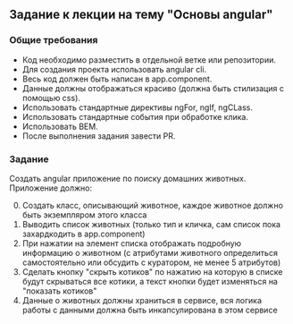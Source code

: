 ## Задание к лекции на тему "Основы angular"
### Общие требования
* Код необходимо разместить в отдельной ветке или репозитории.
* Для создания проекта использовать angular cli.
* Весь код должен быть написан в app.component.
* Данные должны отображаться красиво (должна быть стилизация с помощью css).
* Использовать стандартные директивы ngFor, ngIf, ngCLass.
* Использовать стандартные события при обработке клика.
* Использовать BEM.
* После выполнения задания завести PR.


### Задание
Создать angular приложение по поиску домашних животных.
Приложение должно:

0) Cоздать класс, описывающий животное, каждое животное должно быть экземпляром этого класса
1) Выводить список животных (только тип и кличка, сам список пока захардкодить в app.component)
2) При нажатии на элемент списка отображать подробную информацию о животном (с атрибутами животного
 определиться самостоятельно или обсудить с куратором, не менее 5 атрибутов)
3) Сделать кнопку "скрыть котиков" по нажатию на которую в списке будут скрываться все котики, а текст кнопки будет изменяться на
"показать котиков"
4) Данные о животных должны храниться в сервисе, вся логика работы с данными должна быть инкапсулирована в этом сервисе
